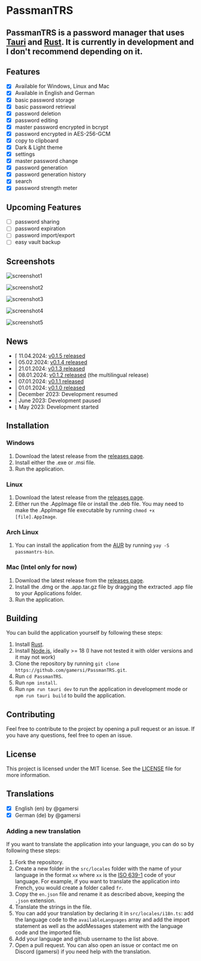 # PassmanTRS
## PassmanTRS is a password manager that uses [Tauri](https://tauri.app/) and [Rust](https://www.rust-lang.org/). It is currently in development and I don't recommend depending on it.
## Features
- [x] Available for Windows, Linux and Mac
- [x] Available in English and German
- [x] basic password storage
- [x] basic password retrieval
- [x] password deletion
- [x] password editing
- [x] master password encrypted in bcrypt
- [x] password encrypted in AES-256-GCM
- [x] copy to clipboard
- [x] Dark & Light theme
- [x] settings
- [x] master password change
- [x] password generation
- [x] password generation history
- [x] search
- [x] password strength meter

## Upcoming Features
- [ ] password sharing
- [ ] password expiration
- [ ] password import/export
- [ ] easy vault backup

## Screenshots
![screenshot1](images/screenshot1.png)

![screenshot2](images/screenshot2.png)

![screenshot3](images/screenshot3.png)

![screenshot4](images/screenshot4.png)

![screenshot5](images/screenshot5.png)


## News
- ⌈ 11.04.2024: [v0.1.5 released](https://github.com/gamersi/PassmanTRS/releases/tag/app-v0.1.5)
- | 05.02.2024: [v0.1.4 released](https://github.com/gamersi/PassmanTRS/releases/tag/app-v0.1.4)
- | 21.01.2024: [v0.1.3 released](https://github.com/gamersi/PassmanTRS/releases/tag/app-v0.1.3)
- | 08.01.2024: [v0.1.2 released](https://github.com/gamersi/PassmanTRS/releases/tag/app-v0.1.2) (the multilingual release)
- | 07.01.2024: [v0.1.1 released](https://github.com/gamersi/PassmanTRS/releases/tag/app-v0.1.1)
- | 01.01.2024: [v0.1.0 released](https://github.com/gamersi/PassmanTRS/releases/tag/app-v0.1.0)
- | December 2023: Development resumed
- | June 2023: Development paused
- ⌊ May 2023: Development started

## Installation
### Windows
1. Download the latest release from the [releases page](https://github.com/gamersi/PassmanTRS/releases).
2. Install either the .exe or .msi file.
3. Run the application.

### Linux
1. Download the latest release from the [releases page](https://github.com/gamersi/PassmanTRS/releases).
2. Either run the .AppImage file or install the .deb file. You may need to make the .AppImage file executable by running `chmod +x [file].AppImage`.

### Arch Linux
1. You can install the application from the [AUR](https://aur.archlinux.org/packages/passmantrs-bin/) by running `yay -S passmantrs-bin`.

### Mac (Intel only for now)
1. Download the latest release from the [releases page](https://github.com/gamersi/PassmanTRS/releases).
2. Install the .dmg or the .app.tar.gz file by dragging the extracted .app file to your Applications folder.
3. Run the application.

## Building
You can build the application yourself by following these steps:
1. Install [Rust](https://www.rust-lang.org/).
2. Install [Node.js](https://nodejs.org/en/), ideally >= 18 (I have not tested it with older versions and it may not work)
3. Clone the repository by running `git clone https://github.com/gamersi/PassmanTRS.git`.
4. Run `cd PassmanTRS`.
5. Run `npm install`.
6. Run `npm run tauri dev` to run the application in development mode or `npm run tauri build` to build the application.

## Contributing
Feel free to contribute to the project by opening a pull request or an issue. If you have any questions, feel free to open an issue.

## License
This project is licensed under the MIT license. See the [LICENSE](https://github.com/gamersi/PassmanTRS/blob/master/LICENSE) file for more information.

## Translations
- [x] English (en) by @gamersi
- [x] German (de) by @gamersi

### Adding a new translation
If you want to translate the application into your language, you can do so by following these steps:
1. Fork the repository.
2. Create a new folder in the `src/locales` folder with the name of your language in the format `xx` where `xx` is the [ISO 639-1](https://en.wikipedia.org/wiki/List_of_ISO_639-1_codes) code of your language. For example, if you want to translate the application into French, you would create a folder called `fr`.
3. Copy the `en.json` file and rename it as described above, keeping the `.json` extension.
4. Translate the strings in the file.
5. You can add your translation by declaring it in `src/locales/i18n.ts`: add the language code to the `availableLanguages` array and add the import statement as well as the addMessages statement with the language code and the imported file.
6. Add your language and github username to the list above.
7. Open a pull request.
You can also open an issue or contact me on Discord (gamersi) if you need help with the translation.
